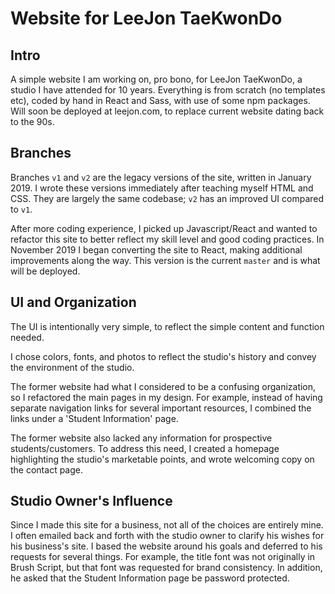 # Website for LeeJon TaeKwonDo
## Intro
A simple website I am working on, pro bono, for LeeJon TaeKwonDo, a studio I have attended for 10 years.
Everything is from scratch (no templates etc), coded by hand in React and Sass, with use of some npm packages.
Will soon be deployed at leejon.com, to replace current website dating back to the 90s.

## Branches
Branches `v1` and `v2` are the legacy versions of the site, written in January 2019. I wrote these versions immediately after teaching myself HTML and CSS. They are largely the same codebase; `v2` has an improved UI compared to `v1`.

After more coding experience, I picked up Javascript/React and wanted to refactor this site to better reflect my skill level and good coding practices. In November 2019 I began converting the site to React, making additional improvements along the way. This version is the current `master` and is what will be deployed.

## UI and Organization
The UI is intentionally very simple, to reflect the simple content and function needed.

I chose colors, fonts, and photos to reflect the studio's history and convey the environment of the studio.

The former website had what I considered to be a confusing organization, so I refactored the main pages in my design. For example, instead of having separate navigation links for several important resources, I combined the links under a 'Student Information' page.

The former website also lacked any information for prospective students/customers. To address this need, I created a homepage highlighting the studio's marketable points, and wrote welcoming copy on the contact page.

## Studio Owner's Influence
Since I made this site for a business, not all of the choices are entirely mine. I often emailed back and forth with the studio owner to clarify his wishes for his business's site. I based the website around his goals and deferred to his requests for several things. For example, the title font was not originally in Brush Script, but that font was requested for brand consistency. In addition, he asked that the Student Information page be password protected.